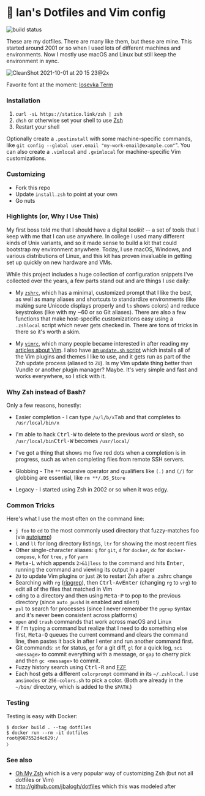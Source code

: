 # 💾 Ian's Dotfiles and Vim config

![build status](https://img.shields.io/github/workflow/status/statico/dotfiles/Create%20and%20publish%20a%20Docker%20image.svg?style=flat-square)

These are my dotfiles. There are many like them, but these are mine. This started around 2001 or so when I used lots of different machines and environments. Now I mostly use macOS and Linux but still keep the environment in sync.

![CleanShot 2021-10-01 at 20 15 23@2x](https://user-images.githubusercontent.com/137158/135730113-495868f0-e4ad-4e8a-a10e-7f07be402e9d.png)

Favorite font at the moment: [Iosevka Term](https://typeof.net/Iosevka/)

### Installation

1. `curl -sL https://statico.link/zsh | zsh`
1. `chsh` or otherwise set your shell to use [Zsh](http://www.zsh.org/)
1. Restart your shell

Optionally create a `.postinstall` with some machine-specific commands, like `git config --global user.email "my-work-email@example.com"`". You can also create a `.vimlocal` and `.gvimlocal` for machine-specific Vim customizations.

### Customizing

- Fork this repo
- Update `install.zsh` to point at your own
- Go nuts

### Highlights (or, Why I Use This)

My first boss told me that I should have a digital _toolkit_ -- a set of tools that I keep with me that I can use anywhere. In college I used many different kinds of Unix variants, and so it made sense to build a kit that could bootstrap my environment anywhere. Today, I use macOS, Windows, and various distributions of Linux, and this kit has proven invaluable in getting set up quickly on new hardware and VMs.

While this project includes a huge collection of configuration snippets I've collected over the years, a few parts stand out and are things I use daily:

- My [`zshrc`](https://github.com/statico/dotfiles/blob/main/.zshrc), which has a minimal, customized prompt that I like the best, as well as many aliases and shortcuts to standardize environments (like making sure Unicode displays properly and `ls` shows colors) and reduce keystrokes (like with my ~60 or so Git aliases). There are also a few functions that make host-specific customizations easy using a `.zshlocal` script which never gets checked in. There are tons of tricks in there so it's worth a skim.

- My [`vimrc`](https://github.com/statico/dotfiles/blob/main/.vim/vimrc), which many people became interested in after reading my [articles about Vim](https://statico.github.io). I also have [an `update.sh` script](https://github.com/statico/dotfiles/blob/main/.vim/update.sh) which installs all of the Vim plugins and themes I like to use, and it gets run as part of the Zsh update process (aliased to `ZU`). Is my Vim update thing better than Vundle or another plugin manager? Maybe. It's very simple and fast and works everywhere, so I stick with it.

### Why Zsh instead of Bash?

Only a few reasons, honestly:

- Easier completion - I can type `/u/l/b/x`<kbd>Tab</kbd> and that completes to `/usr/local/bin/x`

- I'm able to hack <kbd>Ctrl-W</kbd> to delete to the previous word _or_ slash, so `/usr/local/bin`<kbd>Ctrl-W</kbd> becomes `/usr/local/`

- I've got a thing that shows me five red dots when a completion is in progress, such as when completing files from remote SSH servers.

- Globbing - The `**` recursive operator and qualifiers like `(.)` and `(/)` for globbing are essential, like `rm **/.DS_Store`

- Legacy - I started using Zsh in 2002 or so when it was edgy.

### Common Tricks

Here's what I use the most often on the command line:

- `j foo` to `cd` to the most commonly used directory that fuzzy-matches foo (via [autojump](https://github.com/wting/autojump))
- `l` and `ll` for long directory listings, `ltr` for showing the most recent files
- Other single-character aliases: `g` for `git`, `d` for `docker`, `dc` for `docker-compose`, `k` for `tree`, `y` for `yarn`
- <kbd>Meta-L</kbd> which appends `2>&1|less` to the command and hits <kbd>Enter</kbd>, running the command and viewing its output in a pager
- `ZU` to update Vim plugins or just `ZR` to restart Zsh after a .zshrc change
- Searching with `rg` ([ripgrep](https://github.com/BurntSushi/ripgrep)), then <kbd>Ctrl-A</kbd><kbd>v</kbd><kbd>Enter</kbd> (changing `rg` to `vrg`) to edit all of the files that matched in Vim
- `cd`ing to a directory and then using <kbd>Meta-P</kbd> to pop to the previous directory (since `auto_pushd` is enabled and silent)
- `psl` to search for processes (since I never remember the `pgrep` syntax and it's never been consistent across platforms)
- `open` and `trash` commands that work across macOS and Linux
- If I'm typing a command but realize that I need to do something else first, <kbd>Meta-Q</kbd> queues the current command and clears the command line, then pastes it back in after I enter and run another command first.
- Git commands: `st` for status, `gd` for a git diff, `gl` for a quick log, `sci <message>` to commit everything with a message, or `gap` to cherry pick and then `gc <message>` to commit.
- Fuzzy history search using <kbd>Ctrl-R</kbd> and [FZF](https://github.com/junegunn/fzf)
- Each host gets a different `colorprompt` command in its `~/.zshlocal`. I use `ansimodes` or `256-colors.sh` to pick a color. (Both are already in the `~/bin/` directory, which is added to the `$PATH`.)

### Testing

Testing is easy with Docker:

```
$ docker build . --tag dotfiles
$ docker run --rm -it dotfiles
root@987552d4c629:/
〉
```

### See also

- [Oh My Zsh](https://github.com/robbyrussell/oh-my-zsh) which is a very popular way of customizing Zsh (but not all dotfiles or Vim)
- http://github.com/jbalogh/dotfiles which this was modeled after
